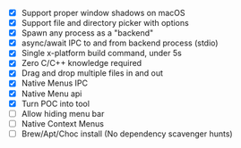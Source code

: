 - [x] Support proper window shadows on macOS
- [x] Support file and directory picker with options
- [x] Spawn any process as a "backend"
- [x] async/await IPC to and from backend process (stdio)
- [x] Single x-platform build command, under 5s
- [x] Zero C/C++ knowledge required
- [x] Drag and drop multiple files in and out
- [x] Native Menus IPC
- [x] Native Menu api
- [x] Turn POC into tool
- [ ] Allow hiding menu bar
- [ ] Native Context Menus
- [ ] Brew/Apt/Choc install (No dependency scavenger hunts)
